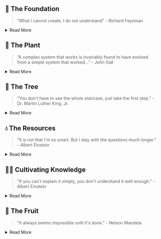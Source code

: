 ## 🌱 The Foundation
> “What I cannot create, I do not understand” - Richard Feynman

<details>
<summary>Read More</summary>

#### Core Database Components
- [tiny-yacc-parser](https://github.com/dborchard/tiny-yacc-sql-parser): YACC, SQL `Parser`
- [tiny-sql-rewriter](https://github.com/dborchard/tiny-sql-rewriter): SQL `rewriter`, analyser
- [tiny-binder](https://github.com/dborchard/tiny_binder): `Binder`, Catalog, Type Coercion, Function Overloading
- [tiny-dataframe](https://github.com/dborchard/tiny_dataframe): `RBO`, `Execution Engine`, `Push-based Execution`, Runtime, Visitor, Parquet, Arrow
- [tiny-rule-based-optimizer](https://github.com/dborchard/tiny-planner): Parser, `Binder`, Catalog, RBO, `Execution Engine`, `Push Based Execution`
- [tiny-ssi-txn](https://github.com/dborchard/tiny-txn): Snapshot Isolation Level, Serializable `Transactions`
- [lsm tree](https://github.com/dborchard/lsm-tree): `Storage Engine`, Memtable, WAL
- [tiny-java-db](https://github.com/dborchard/tiny-db): `Volcano Model`, Query Optimizer, `Binder`, `Secondary Index`

```markdown
┌───────┐  ┌───────┐  ┌───────┐
│       │  │       │  │       │
│Parse  ├─►│Rewrite├─►│Binder ├──┐   ┌───────┐  ┌───────┐  ┌──────┐    ┌───────┐   ┌───────┐
│       │  │       │  │       │  │   │ RBO   │  │       │  │      │    │ Txn   │   │ Col   │
└───────┘  └───────┘  └───────┘  ├──►│  +    ├─►│ Exec  ├─►│Run   ├───►│  +    |──►| LSM   │
                                 │   │ CBO   │  │Engine │  │time  │    │ WAL   │   │       │
                      ┌───────┐  │   └───────┘  └───────┘  └──────┘    └───────┘   └───────┘
                      │       │  │
                      │Data   ├──┘
                      │Frame  │
                      └───────┘
```

#### Misc Database Components
- [embedded server](https://github.com/dborchard/tiny-embedded-server): `Sockets`
- [workerpool](https://github.com/dborchard/workerpool): `job queue`, `worker pool`
- [memorypool](https://github.com/dborchard/tiny_mpool): `memory management`, `gc lang`
- [lotsaa](https://github.com/dborchard/lotsaa): `benchmark`, `concurrent access`
- [tiny-compiler](https://github.com/dborchard/tiny-compiler): Covers examples for `AST`, ANTLR, and `Visitor` Pattern
- [tiny-dependency-injection](https://github.com/dborchard/tiny-di-framework): `Dependency Injection` Framework

#### Misc Distributed Systems
- [leader election](https://github.com/dborchard/distributed_leader_election): `Layered BFS`, `Flood Max`
- [network topology optimizer](https://github.com/dborchard/network_topology_optimizer): `Heuristics`, `Topology`

</details>

## 🌿 The Plant

> “A complex system that works is invariably found to have evolved from a simple system that worked...” - John Gall

<details>
<summary>Read More</summary>

#### Database Shrunk
- [matrixorigin-lite](https://github.com/dborchard/colexec-db): Vectorized `Execution Engine`, Push based execution model

#### Small Database [Read]
- [HaloDB](https://github.com/dborchard/HaloDB): InMemory, KV, `Log Structure`, Bitcask
- [OHC](https://github.com/dborchard/ohc): Cache, `OffHeap`, GC, Big Cache
- [LevelDB](https://github.com/dborchard/leveldb): Embedded `LSM` Tree
- [StormDB](https://github.com/dborchard/stormdb): Embedded DB similar to HaloDB

#### Educational Database [TODO]
- [risingwave-lite](https://github.com/risinglightdb/risinglight): Streaming database
- [datafusion-cbo](https://github.com/dborchard/optd): Cost based optimizer
- [TinySQL](https://github.com/dborchard/tinysql): TiDB
- [TinyKV](https://github.com/talent-plan/tinykv): TiKV
- [BusTub](https://github.com/cmu-db/bustub): CMU

#### Small Database [TODO]
- [RoseDB](https://github.com/dborchard/rosedb): Bitcask
- [LotusDB](https://github.com/dborchard/lotusdb): LSM
- [LotusSearch](https://github.com/dborchard/lotusearch): Search
- [Wal](https://github.com/dborchard/wal): WAL
- [DiskHash](https://github.com/dborchard/diskhash): HashMap, WAL

#### Misc Shrunk
- [geo-spark-lite](https://github.com/dborchard/spatial-spark-rdd): `Spark RDD`, `Apache Sedona`, `Spatial Indexing`

</details>

## 🌳 The Tree
> “You don't have to see the whole staircase, just take the first step.”  - Dr. Martin Luther King, Jr.

<details>
<summary>Read More</summary>
  
#### Mature Databases [TODO]
- [Datafusion](https://github.com/apache/arrow-datafusion): Rust, query engine
- [CockroachDB](https://github.com/cockroachdb/cockroach): Go, RBO, CBO, exec engine
- [Prometheus](https://github.com/dborchard/prometheus): Go, PromQL, TSDB
- [Presto](https://github.com/prestodb/presto): Java, RBO, CBO
- [DuckDB](https://github.com/duckdb/duckdb): C++

#### Misc [Read]
- [Go-YCSB](https://github.com/dborchard/go-ycsb): KV Benchmark, `YCSB`

</details>

## 💧 The Resources
> "It is not that I'm so smart. But I stay with the questions much longer." - Albert Einstein

<details>
<summary>Read More</summary>

#### Books in Pipeline [Reading]
- [100 Go Mistakes and How to Avoid Them](https://a.co/d/7EAXgLq) - Great for understanding common mistakes in `go`.
- [Querify Labs Blog](https://www.querifylabs.com/blog) - Good blog on optimizers.
- [Patterns of Distributed Systems](https://martinfowler.com/articles/patterns-of-distributed-systems/) - `Spanner` 2PC etc.

#### Books on DB [Read]
- [Database Design and Implementation](https://a.co/d/9cJnBev) -  Great for understanding embedded Java databases like Apache `Derby`
- [How Query Engine Works: An Introductory Guide](https://a.co/d/0tnFBHx) - Great for understanding Query Engine like Arrow `Datafusion`
- [Algorithms and Data Structures for Massive Datasets](https://a.co/d/j4aYee9) - BF, `Count-Min` Sketch, HyperLogLog, Reservoir `Sampling`.

#### Database Papers
[My Read Papers](https://github.com/dborchard/awesome-db-papers)

</details>

## 👨‍🌾 Cultivating Knowledge
> "If you can't explain it simply, you don't understand it well enough." - Albert Einstein

<details>
<summary>Read More</summary>

#### Database
- [Copy Ahead Segment Ring](https://utd-ir.tdl.org/server/api/core/bitstreams/bca5d1fb-7b45-403c-b435-4d965d387367/content) - New Memtable Design, Evolution of Database Systems
- [TinyDB](https://www.youtube.com/playlist?list=PLVd_ZXv73U8jqQHvW_R5oQF8qo8SHv3Re) - Tiny Database written in Java
- [Method for Implementing lock-free shared data structure](https://www.youtube.com/watch?v=MK1ZqqW-9gM) - Coordination Technique, Large Objects

#### Misc
- [Tiny Compiler](https://medium.com/javarevisited/build-a-tiny-compiler-in-java-662f67a1ce85) - Tiny Compiler written in Java
- [Using spark for spatial data management](https://medium.com/sys-base/spatial-partitioned-rdd-using-kd-tree-in-spark-102e0b53564b) - Spark RDD, KD Tree
- [Design Patterns](https://medium.com/sde-base/design-pattern-in-java-bafd91a5d24e) - Design Pattern from GoF.

</details>


## 🥭 The Fruit
> "It always seems impossible until it's done." - Nelson Mandela

<details>
<summary>Read More</summary>
  
#### Database commits
- [MaxtrixOrigin](https://github.com/matrixorigin/matrixone/commits?author=arjunsk)
- [Vector Index Paper](): Pending
- [Memtable Paper](): Pending

</details>
